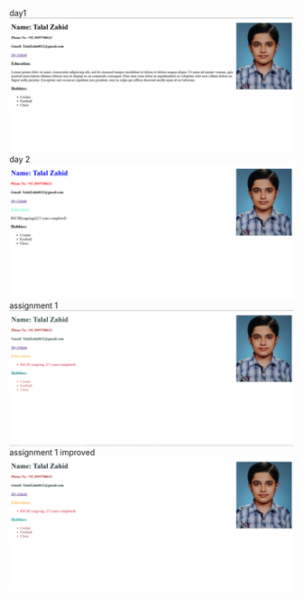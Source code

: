 day1
![Alt text](./1.png)
day 2
![Alt text](./2.png)
assignment 1
![Alt text](./3.png)
assignment 1 improved
![Alt text](./4.png)
